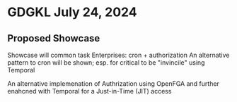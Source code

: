 # GDGKL July 24, 2024

## Proposed Showcase

Showcase will common task Enterprises: cron + authorization
An alternative pattern to cron will be shown; esp. for critical to be "invincile" using Temporal

An alternative implemenation of Authrization using OpenFGA and further enahcned with Temporal for a Just-in-Time (JIT) access